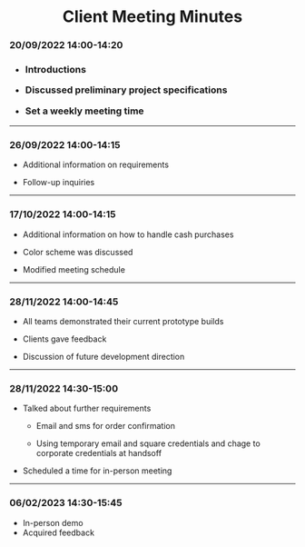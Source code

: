 <h1 align="center">
Client Meeting Minutes
</h1>

<h3>
<b>
20/09/2022 14:00-14:20
</b>
<h3>

- Introductions

- Discussed preliminary project specifications

- Set a weekly meeting time

---

<h3>
<b>
26/09/2022 14:00-14:15
</b>
</h3>

- Additional information on requirements

- Follow-up inquiries

---
<h3>
<b>
17/10/2022 14:00-14:15
</h3>
</b>

- Additional information on how to handle cash purchases

- Color scheme was discussed

- Modified meeting schedule

---
<h3>
<b>
28/11/2022 14:00-14:45
</h3>
</b>

- All teams demonstrated their current prototype builds

- Clients gave feedback

- Discussion of future development direction

---

<h3>
<b>
28/11/2022 14:30-15:00
</h3>
</b>

- Talked about further requirements

  - Email and sms for order confirmation

  - Using temporary email and square credentials and
    chage to corporate credentials at handsoff

- Scheduled a time for in-person meeting

---
<h3>
<b>
06/02/2023 14:30-15:45
</h3>
</b>

- In-person demo
- Acquired feedback
